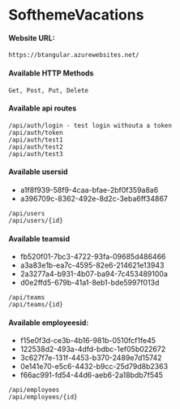 # SofthemeVacations

#### Website URL: 
```
https://btangular.azurewebsites.net/
```
#### Available HTTP Methods
```
Get, Post, Put, Delete
```
#### Available api routes
```
/api/auth/login - test login withouta a token
/api/auth/token
/api/auth/test1
/api/auth/test2
/api/auth/test3
```
#### Available usersid

* a1f8f939-58f9-4caa-bfae-2bf0f359a8a6
* a396709c-8362-492e-8d2c-3eba6ff34867

```
/api/users
/api/users/{id}
```
#### Available teamsid

* fb520f01-7bc3-4722-93fa-09685d486466
* a3a83e1b-ea7c-4595-82e6-214621e13943
* 2a3277a4-b931-4b07-ba94-7c453489100a
* d0e2ffd5-679b-41a1-8eb1-bde5997f013d

```
/api/teams
/api/teams/{id}
```
#### Available employeesid:

* f15e0f3d-ce3b-4b16-981b-0510fcf1fe45
* 122538d2-493a-4dfd-bdbc-1ef05b022672
* 3c627f7e-131f-4453-b370-2489e7d15742
* 0e141e70-e5c6-4432-b9cc-25d79d8b2363
* f66ac991-fd54-44d6-aeb6-2a18bdb7f545

```
/api/employees
/api/employees/{id}
```

